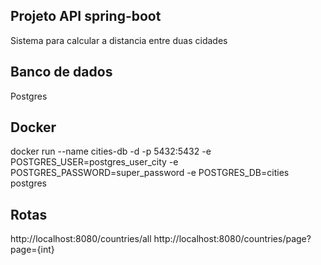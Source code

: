 ## Projeto API spring-boot  
Sistema para calcular a distancia entre duas cidades  

## Banco de dados  
Postgres  
  
## Docker  
docker run --name cities-db -d -p 5432:5432 -e POSTGRES_USER=postgres_user_city -e POSTGRES_PASSWORD=super_password -e POSTGRES_DB=cities postgres  
  
## Rotas  
http://localhost:8080/countries/all
http://localhost:8080/countries/page?page={int}
